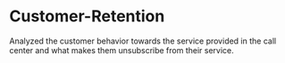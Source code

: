 # Customer-Retention
Analyzed the customer behavior towards the service provided in the call center and what makes them unsubscribe from their service.
